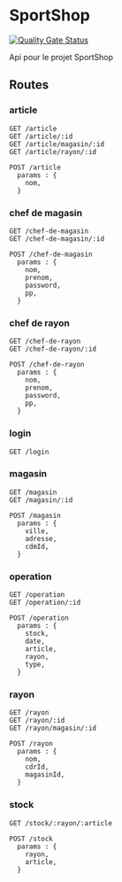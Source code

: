 # SportShop
[![Quality Gate Status](https://sonarcloud.io/api/project_badges/measure?project=LucasLelaidier_SportShop&metric=alert_status)](https://sonarcloud.io/dashboard?id=LucasLelaidier_SportShop)

Api pour le projet SportShop

## Routes

### article

```
GET /article
GET /article/:id
GET /article/magasin/:id
GET /article/rayon/:id

POST /article
  params : {
    nom,
  }
```

### chef de magasin

```
GET /chef-de-magasin
GET /chef-de-magasin/:id

POST /chef-de-magasin
  params : {
    nom,
    prenom,
    password,
    pp,
  }
```

### chef de rayon

```
GET /chef-de-rayon
GET /chef-de-rayon/:id

POST /chef-de-rayon
  params : {
    nom,
    prenom,
    password,
    pp,
  }
```

### login
 
```
GET /login
```

### magasin

```
GET /magasin
GET /magasin/:id

POST /magasin
  params : {
    ville,
    adresse,
    cdmId,
  }
```
 
### operation

```
GET /operation
GET /operation/:id

POST /operation
  params : {
    stock,
    date,
    article,
    rayon,
    type,
  }
```

### rayon

```
GET /rayon
GET /rayon/:id
GET /rayon/magasin/:id

POST /rayon 
  params : {
    nom,
    cdrId,
    magasinId,
  }
```

### stock

```
GET /stock/:rayon/:article

POST /stock
  params : {
    rayon,
    article,
  }
```
